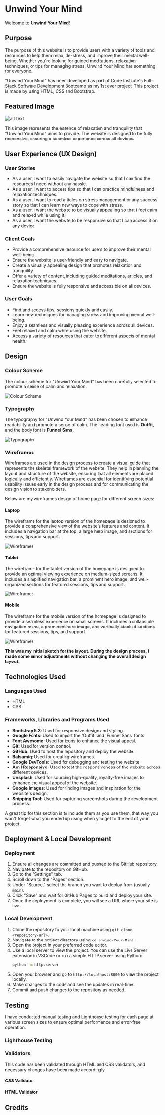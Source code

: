 # Unwind Your Mind

Welcome to **Unwind Your Mind**!

## Purpose

The purpose of this website is to provide users with a variety of tools and resources to help them relax, de-stress, and improve their mental well-being. Whether you're looking for guided meditations, relaxation techniques, or tips for managing stress, Unwind Your Mind has something for everyone.

"Unwind Your Mind" has been developed as part of Code Institute's Full-Stack Software Development Bootcamp as my 1st ever project. This project is made by using HTML, CSS and Bootstrap.

## Featured Image

![alt text](assets/images/responsive.png)

This image represents the essence of relaxation and tranquility that "Unwind Your Mind" aims to provide. The website is designed to be fully responsive, ensuring a seamless experience across all devices.

## User Experience (UX Design)

### User Stories

- As a user, I want to easily navigate the website so that I can find the resources I need without any hassle.
- As a user, I want to access tips so that I can practice mindfulness and relaxation techniques.
- As a user, I want to read articles on stress management or any success story so that I can learn new ways to cope with stress.
- As a user, I want the website to be visually appealing so that I feel calm and relaxed while using it.
- As a user, I want the website to be responsive so that I can access it on any device.

### Client Goals

- Provide a comprehensive resource for users to improve their mental well-being.
- Ensure the website is user-friendly and easy to navigate.
- Create a visually appealing design that promotes relaxation and tranquility.
- Offer a variety of content, including guided meditations, articles, and relaxation techniques.
- Ensure the website is fully responsive and accessible on all devices.

### User Goals

- Find and access tips, sessions quickly and easily.
- Learn new techniques for managing stress and improving mental well-being.
- Enjoy a seamless and visually pleasing experience across all devices.
- Feel relaxed and calm while using the website.
- Access a variety of resources that cater to different aspects of mental health.

## Design

### Colour Scheme

The colour scheme for "Unwind Your Mind" has been carefully selected to promote a sense of calm and relaxation. 

![Colour Scheme](assets/images/Color.png)

### Typography

The typography for "Unwind Your Mind" has been chosen to enhance readability and promote a sense of calm. The heading font used is **Outfit**, and the body font is **Funnel Sans**.

![Typography](assets/images/fonts.png)

### Wireframes

Wireframes are used in the design process to create a visual guide that represents the skeletal framework of the website. They help in planning the layout and structure of the website, ensuring that all elements are placed logically and efficiently. Wireframes are essential for identifying potential usability issues early in the design process and for communicating the design vision to stakeholders.

Below are my wireframes design of home page for different screen sizes:


#### Laptop

The wireframe for the laptop version of the homepage is designed to provide a comprehensive view of the website's features and content. It includes a navigation bar at the top, a large hero image, and sections for sessions, tips and support. 

![Wireframes](assets/images/Laptop-home.png)


#### Tablet

The wireframe for the tablet version of the homepage is designed to provide an optimal viewing experience on medium-sized screens. It includes a simplified navigation bar, a prominent hero image, and well-organized sections for featured sessions, tips and support. 

![Wireframes](assets/images/Tablet-home.png)

#### Mobile

The wireframe for the mobile version of the homepage is designed to provide a seamless experience on small screens. It includes a collapsible navigation menu, a prominent hero image, and vertically stacked sections for featured sessions, tips, and support.

![Wireframes](assets/images/Mobile-home.png)


**This was my initial sketch for the layout. During the design process, I made some minor adjustments without changing the overall design layout.**

## Technologies Used

### Languages Used

- HTML
- CSS

### Frameworks, Libraries and Programs Used

- **Bootstrap 5.3**: Used for responsive design and styling.
- **Google Fonts**: Used to import the 'Outfit' and 'Funnel Sans' fonts.
- **Font Awesome**: Used for icons to enhance the visual appeal.
- **Git**: Used for version control.
- **GitHub**: Used to host the repository and deploy the website.
- **Balsamiq**: Used for creating wireframes.
- **Google DevTools**: Used for debugging and testing the website.
- **Am I Responsive**: Used to test the responsiveness of the website across different devices.
- **Unsplash**: Used for sourcing high-quality, royalty-free images to enhance the visual appeal of the website.
- **Google Images**: Used for finding images and inspiration for the website's design.
- **Snipping Tool**: Used for capturing screenshots during the development process.

A great tip for this section is to include them as you use them, that way you won't forget what you ended up using when you get to the end of your project.

## Deployment & Local Development

### Deployment

1. Ensure all changes are committed and pushed to the GitHub repository.
2. Navigate to the repository on GitHub.
3. Go to the "Settings" tab.
4. Scroll down to the "Pages" section.
5. Under "Source," select the branch you want to deploy from (usually `main`).
6. Click "Save" and wait for GitHub Pages to build and deploy your site.
7. Once the deployment is complete, you will see a URL where your site is live.

### Local Development

1. Clone the repository to your local machine using `git clone <repository-url>`.
2. Navigate to the project directory using `cd Unwind-Your-Mind`.
3. Open the project in your preferred code editor.
4. Use a local server to view the project. You can use the Live Server extension in VSCode or run a simple HTTP server using Python:
    ```bash
    python -m http.server
    ```
5. Open your browser and go to `http://localhost:8000` to view the project locally.
6. Make changes to the code and see the updates in real-time.
7. Commit and push changes to the repository as needed.

## Testing

 I have conducted manual testing and Lighthouse testing for each page at various screen sizes to ensure optimal performance and error-free operation.

### Lighthouse Testing

### Validators

This code has been validated through HTML and CSS validators, and necessary changes have been made accordingly.
 
#### CSS Validator

#### HTML Validator

## Credits



